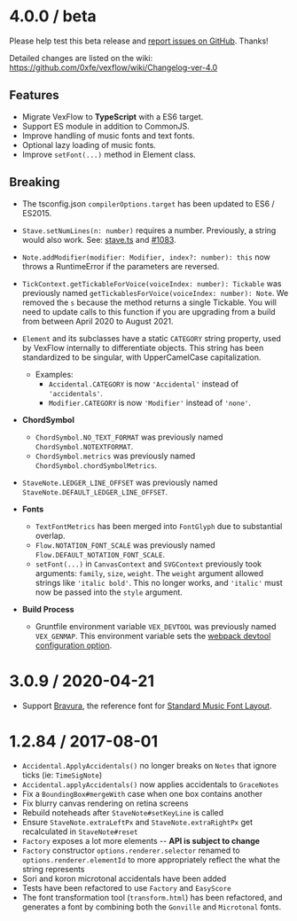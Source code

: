# 4.0.0 / beta

Please help test this beta release and [report issues on GitHub](https://github.com/0xfe/vexflow/issues). Thanks!

Detailed changes are listed on the wiki: https://github.com/0xfe/vexflow/wiki/Changelog-ver-4.0

## Features

- Migrate VexFlow to **TypeScript** with a ES6 target.
- Support ES module in addition to CommonJS.
- Improve handling of music fonts and text fonts.
- Optional lazy loading of music fonts.
- Improve `setFont(...)` method in Element class.

## Breaking

- The tsconfig.json `compilerOptions.target` has been updated to ES6 / ES2015.
- `Stave.setNumLines(n: number)` requires a number. Previously, a string would also work. See: [stave.ts](https://github.com/0xfe/vexflow/blob/master/src/stave.ts) and [#1083](https://github.com/0xfe/vexflow/issues/1083).
- `Note.addModifier(modifier: Modifier, index?: number): this` now throws a RuntimeError if the parameters are reversed.
- `TickContext.getTickableForVoice(voiceIndex: number): Tickable` was previously named `getTickablesForVoice(voiceIndex: number): Note`. We removed the `s` because the method returns a single Tickable. You will need to update calls to this function if you are upgrading from a build from between April 2020 to August 2021.
- `Element` and its subclasses have a static `CATEGORY` string property, used by VexFlow internally to differentiate objects. This string has been standardized to be singular, with UpperCamelCase capitalization.
  - Examples:
    - `Accidental.CATEGORY` is now `'Accidental'` instead of `'accidentals'`.
    - `Modifier.CATEGORY` is now `'Modifier'` instead of `'none'`.
- **ChordSymbol**
  - `ChordSymbol.NO_TEXT_FORMAT` was previously named `ChordSymbol.NOTEXTFORMAT`.
  - `ChordSymbol.metrics` was previously named `ChordSymbol.chordSymbolMetrics`.
- `StaveNote.LEDGER_LINE_OFFSET` was previously named `StaveNote.DEFAULT_LEDGER_LINE_OFFSET`.
- **Fonts**
  - `TextFontMetrics` has been merged into `FontGlyph` due to substantial overlap.
  - `Flow.NOTATION_FONT_SCALE` was previously named `Flow.DEFAULT_NOTATION_FONT_SCALE`.
  - `setFont(...)` in `CanvasContext` and `SVGContext` previously took arguments: `family`, `size`, `weight`. The `weight` argument allowed strings like `'italic bold'`. This no longer works, and `'italic'` must now be passed into the `style` argument.

- **Build Process**
  - Gruntfile environment variable `VEX_DEVTOOL` was previously named `VEX_GENMAP`. This environment variable sets the [webpack devtool configuration option](https://webpack.js.org/configuration/devtool/).

# 3.0.9 / 2020-04-21

- Support [Bravura](https://github.com/steinbergmedia/bravura), the reference font for [Standard Music Font Layout](https://w3c.github.io/smufl/latest/index.html).

# 1.2.84 / 2017-08-01

- `Accidental.ApplyAccidentals()` no longer breaks on `Notes` that ignore ticks (ie: `TimeSigNote`)
- `Accidental.applyAccidentals()` now applies accidentals to `GraceNotes`
- Fix a `BoundingBox#mergeWith` case when one box contains another
- Fix blurry canvas rendering on retina screens
- Rebuild noteheads after `StaveNote#setKeyLine` is called
- Ensure `StaveNote.extraLeftPx` and `StaveNote.extraRightPx` get recalculated in `StaveNote#reset`
- `Factory` exposes a lot more elements -- **API is subject to change**
- `Factory` constructor `options.renderer.selector` renamed to `options.renderer.elementId` to more appropriately reflect the what the string represents
- Sori and koron microtonal accidentals have been added
- Tests have been refactored to use `Factory` and `EasyScore`
- The font transformation tool (`transform.html`) has been refactored, and generates a font by combining both the `Gonville` and `Microtonal` fonts.
